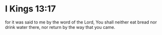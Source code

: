 # I Kings 13:17

for it was said to me by the word of the Lord, You shall neither eat bread nor drink water there, nor return by the way that you came.
